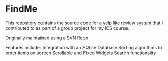 # FindMe
This repository contains the source code for a yelp like review system that I contributed to as part of a group project for my ICS course.

Originally maintained using a SVN Repo

Features include: 
Integration with an SQLite Database
Sorting algorithms to order items on screen
Scrollable and Fixed Widgets
Search functionality
